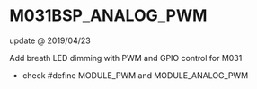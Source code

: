 # M031BSP_ANALOG_PWM

update @ 2019/04/23

Add breath LED dimming with PWM and GPIO control for M031

- check #define MODULE_PWM and MODULE_ANALOG_PWM
